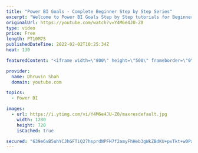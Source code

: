```yaml
---
title: "Power BI Goals - Complete Beginner Step by Step Series"
excerpt: "Welcome to Power BI Goals Step by Step tutorials for Beginners. During this session we will talk about Power BI Goals in Detail. We will learn Goals in Power BI from scratch. This session covers the information about What is Goals in Power BI? Why we need to use Power BI Goals? Which type of Licensing"
originalUrl: https://youtube.com/watch?v=Y4M6e4JU-Z0
type: video
price: Free
length: PT10M7S
publishedDateTime: 2022-02-02T10:25:34Z
heat: 130

featuredContent: "<iframe width=\"800\" height=\"500\" frameborder=\"0\" src=\"https://www.youtube.com/embed/Y4M6e4JU-Z0\" allow=\"accelerometer; autoplay; encrypted-media; gyroscope; picture-in-picture\" allowfullscreen></iframe>"

provider:
  name: Dhruvin Shah
  domain: youtube.com

topics:
  - Power BI

images:
  - url: https://i.ytimg.com/vi/Y4M6e4JU-Z0/maxresdefault.jpg
    width: 1280
    height: 720
    isCached: true

secured: "639e6vB5uhYCJhGFTiQ27hsprdNPFH7f2amyFhHeb3gWkZBdKU+pvTkt+w0PaXlT/6RFY6ZpF/Y4tkmNycKCx0H8yKUNL4BAfl1p3ZrrrJhd1Lvv013HTs+FRJQmEBm0IRdkUuUX5yc2yqXzDC3i3Jvi1xyFBHoWYRHwKoBqpQN8lyi90oGLbMq1jstG5xv4UiAYoy0ZPiDyHXyPkwGkf8fK9fQ1+ASSqJNR8kOjoMft5nYkc7LeVzfy5632DgbVYoqcJYK9I+teOGKWWs/SEldX5i/jGEiVyB/GS1ypdzktpKRukgT55LFsK0wv74L+0cYFA6y2EOSmDXJHLuceLOOltC/WR6aFnh1vzGeG/j9xzMVbCIEMjyIxynqAPSXOB+BfucryxWJlFp5aJDgs8nyGtg/nwpKV0ywj1KHjqCk=;lNDMYEKLk9GIHBPcNHz1ZQ=="
---
```


